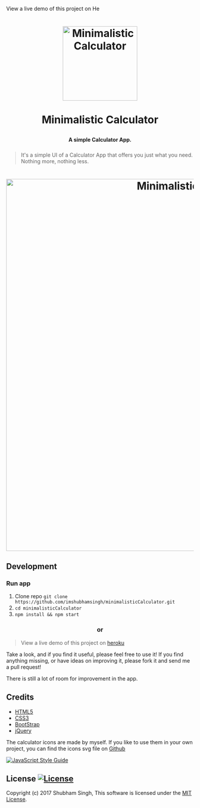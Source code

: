 View a live demo of this project on He<h1 align="center">
<a href="https://github.com/jackd248/temps">
<img src="https://github.com/imshubhamsingh/minimalisticCalculator/raw/master/img/logo.png" alt="Minimalistic Calculator" width="200"/></a><br/><br/>
Minimalistic Calculator
<br/>

</h1>
<h4 align="center">A simple Calculator App.</h4>
<h5 align="center"></h5>

> It's a simple UI of a Calculator App that offers you just what you need. Nothing more, nothing less.

<h1 align="center">
<img src="https://github.com/imshubhamsingh/minimalisticCalculator/raw/master/img/screenshot.png" alt="Minimalistic Calculator" width="999px"/>
</h1>

## Development

### Run app

1. Clone repo ```git clone https://github.com/imshubhamsingh/minimalisticCalculator.git```
2. ```cd minimalisticCalculator```
3. ```npm install && npm start  ```

<h3 align="center">or</h3>

>View a live demo of this project on [heroku](https://minimalistic-calculator.herokuapp.com/)

Take a look, and if you find it useful, please feel free to use it! If you find anything missing, or have ideas on improving it, please fork it and send me a pull request!

There is still a lot of room for improvement in the app.

## Credits

* [HTML5]()
* [CSS3]()
* [BootStrap](http://getbootstrap.com/)
* [jQuery](https://jquery.com/)


The calculator icons are made by myself. If you like to use them in your own project, you can find the icons svg file  on [Github](https://github.com/imshubhamsingh/minimalisticCalculator/blob/master/svg/minimalFavicon.svg)

[![JavaScript Style Guide](https://cdn.rawgit.com/feross/standard/master/badge.svg)](https://github.com/feross/standard)

## License [![License](https://img.shields.io/github/license/hyperium/hyper.svg)](https://github.com/imshubhamsingh/PhoneBook/blob/master/LICENSE.txt)

Copyright (c) 2017 Shubham Singh, This software is licensed under the [MIT License](https://github.com/imshubhamsingh/PhoneBook/blob/master/LICENSE.txt).

